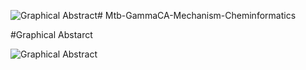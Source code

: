 ![Graphical Abstract ](https://github.com/user-attachments/assets/03670641-6c5c-4456-9f95-2631b5633543)# Mtb-GammaCA-Mechanism-Cheminformatics

#Graphical Abstarct

![Graphical Abstract ](https://github.com/user-attachments/assets/38ecc5fe-5185-486e-92a7-b5ee5664e710)
